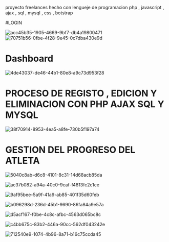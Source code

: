 

proyecto freelances hecho con lengueje de programacion php , javascript , ajax , sql , mysql , css , botstrap 




#LOGIN 

![acc45b35-1905-4669-9bf7-db4a19800471](https://user-images.githubusercontent.com/49767887/184395435-1163ae7e-d012-4790-b62b-3051004f835e.jpg)
![70751b56-0fbe-4f28-9e45-0c7dba430e9d](https://user-images.githubusercontent.com/49767887/184395448-085f0ac3-6796-4f41-a10f-09bfdc07a504.jpg)



# Dashboard
![4de43037-de46-44b1-80e8-a9c73d953f28](https://user-images.githubusercontent.com/49767887/184395507-e7a1459f-a662-4330-885a-45badb809c16.jpg)


# PROCESO DE REGISTO , EDICION Y ELIMINACION  CON PHP  AJAX  SQL Y MYSQL 

![38f70914-8953-4ea5-a8fe-730b5f197a74](https://user-images.githubusercontent.com/49767887/184395703-a4d8d9c7-ebe0-4c58-94d9-df3d103bba41.jpg)


# GESTION DEL PROGRESO DEL ATLETA

![5040c8ab-d6c8-4101-8c31-14d68acb85da](https://user-images.githubusercontent.com/49767887/184395895-9ac536d4-675b-468b-85dd-3719291a290b.jpg)



![ac37b082-a94a-40c0-9caf-f4813fc2c1ce](https://user-images.githubusercontent.com/49767887/184396002-b4088024-7617-4ac0-af46-9848035427b0.jpg)


![9af95bee-5a9f-41a9-ab85-401f35d60feb](https://user-images.githubusercontent.com/49767887/184395927-376f2f05-a5df-406f-8492-033a150bc949.jpg)


![b096298d-236d-45b1-9690-86fa84a9e57a](https://user-images.githubusercontent.com/49767887/184396900-150d1662-95e9-4385-a698-0b8a2cdf28d0.jpg)


![d5acf167-f0be-4c8c-afbc-4563d065bc8c](https://user-images.githubusercontent.com/49767887/184396988-fe5f3a85-cdd2-47eb-b5db-8f5c53b14f0a.jpg)



![c4bb675c-83b2-446a-90cc-562df043242e](https://user-images.githubusercontent.com/49767887/184396030-b5b5a7b4-91be-4619-9fda-fbebebe56a5f.jpg)



![712540e9-1074-4b96-8a71-b16c75ccda45](https://user-images.githubusercontent.com/49767887/184396053-a57a215f-8929-4c12-a85c-31a733f682bd.jpg)

